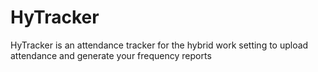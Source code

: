 # HyTracker
HyTracker is an attendance tracker for the hybrid work setting to upload attendance and generate your frequency reports
